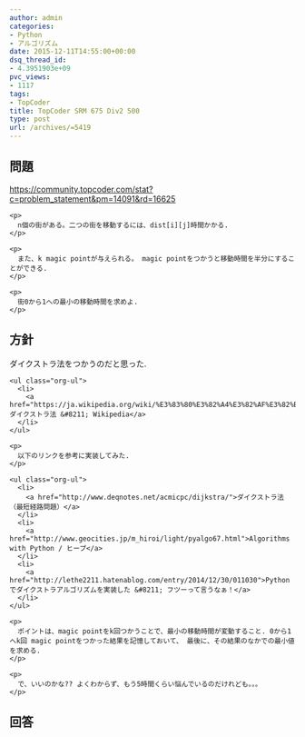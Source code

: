 ```yaml
---
author: admin
categories:
- Python
- アルゴリズム
date: 2015-12-11T14:55:00+00:00
dsq_thread_id:
- 4.3951903e+09
pvc_views:
- 1117
tags:
- TopCoder
title: TopCoder SRM 675 Div2 500
type: post
url: /archives/=5419
---
```


<div id="outline-container-orgheadline1" class="outline-2">
  <h2 id="orgheadline1">
    問題
  </h2>
  
  <div class="outline-text-2" id="text-orgheadline1">
    <p>
      <a href="https://community.topcoder.com/stat?c=problem_statement&pm=14091&rd=16625">https://community.topcoder.com/stat?c=problem_statement&pm=14091&rd=16625</a>
    </p>
    
    <p>
      n個の街がある。二つの街を移動するには、dist[i][j]時間かかる.
    </p>
    
    <p>
      また、k magic pointが与えられる。 magic pointをつかうと移動時間を半分にすることができる.
    </p>
    
    <p>
      街0から1への最小の移動時間を求めよ.
    </p>
  </div>
</div>

<div id="outline-container-orgheadline2" class="outline-2">
  <h2 id="orgheadline2">
    方針
  </h2>
  
  <div class="outline-text-2" id="text-orgheadline2">
    <p>
      ダイクストラ法をつかうのだと思った.
    </p>
    
    <ul class="org-ul">
      <li>
        <a href="https://ja.wikipedia.org/wiki/%E3%83%80%E3%82%A4%E3%82%AF%E3%82%B9%E3%83%88%E3%83%A9%E6%B3%95">ダイクストラ法 &#8211; Wikipedia</a>
      </li>
    </ul>
    
    <p>
      以下のリンクを参考に実装してみた.
    </p>
    
    <ul class="org-ul">
      <li>
        <a href="http://www.deqnotes.net/acmicpc/dijkstra/">ダイクストラ法（最短経路問題）</a>
      </li>
      <li>
        <a href="http://www.geocities.jp/m_hiroi/light/pyalgo67.html">Algorithms with Python / ヒープ</a>
      </li>
      <li>
        <a href="http://lethe2211.hatenablog.com/entry/2014/12/30/011030">Pythonでダイクストラアルゴリズムを実装した &#8211; フツーって言うなぁ！</a>
      </li>
    </ul>
    
    <p>
      ポイントは、magic pointをk回つかうことで、最小の移動時間が変動すること. 0から1へk回 magic pointをつかった結果を記憶しておいて、 最後に、その結果のなかでの最小値を求める.
    </p>
    
    <p>
      で、いいのかな?? よくわからず、もう5時間くらい悩んでいるのだけれども。。。
    </p>
  </div>
</div>

<div id="outline-container-orgheadline3" class="outline-2">
  <h2 id="orgheadline3">
    回答
  </h2>
  
  <div class="outline-text-2" id="text-orgheadline3">
  </div>
</div>